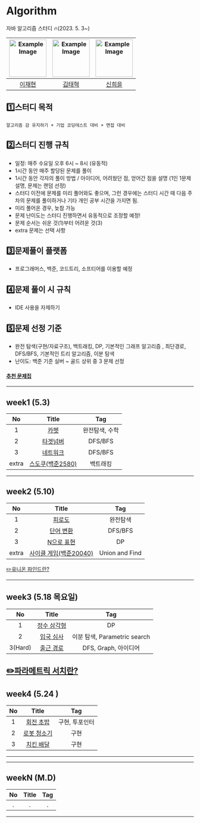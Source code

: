 # Algorithm
자바 알고리즘 스터디 🔥(2023. 5. 3~)

| <img src="https://user-images.githubusercontent.com/96612168/234839850-cb8b7ce6-cb11-4230-b83c-3325b075286b.png" alt="Example Image" width="100" height="100"> | <img src="https://user-images.githubusercontent.com/96612168/234839402-a3ea010e-06f3-4255-8e33-9cf72b77fe40.png" alt="Example Image" width="100" height="100">    | <img src="https://user-images.githubusercontent.com/96612168/234839744-6c85274d-0021-4abf-85fa-52ca2fd5ff92.png" alt="Example Image" width="100" height="100">|
| :---:   | :---: | :---: |
| [이재현](https://github.com/versatile0010) | [김태혁](https://github.com/rlaxoqkf)  | [신희을](https://github.com/ShinHeeEul)  |

## 1️⃣스터디 목적
```
알고리즘 감 유지하기 + 기업 코딩테스트 대비 + 면접 대비
```

## 2️⃣스터디 진행 규칙
- 일정: 매주 수요일 오후 6시 ~ 8시 (유동적)
- 1시간 동안 매주 할당된 문제를 풀이
- 1시간 동안 각자의 풀이 방법 / 아이디어, 어려웠던 점, 얻어간 점을 설명 (1인 1문제 설명, 문제는 랜덤 선정)
- 스터디 이전에 문제를 미리 풀어와도 좋으며, 그런 경우에는 스터디 시간 때 다음 주차의 문제를 풀이하거나 기타 개인 공부 시간을 가지면 됨.
- 미리 풀어온 경우, 늦참 가능
- 문제 난이도는 스터디 진행하면서 유동적으로 조정할 예정!
- 문제 순서는 쉬운 것(1)부터 어려운 것(3)
- extra 문제는 선택 사항

## 3️⃣문제풀이 플랫폼
- 프로그래머스, 백준, 코드트리, 소프티어를 이용할 예정

## 4️⃣문제 풀이 시 규칙
- IDE 사용을 자제하기


## 5️⃣문제 선정 기준
- 완전 탐색(구현/자료구조), 백트래킹, DP, 기본적인 그래프 알고리즘 , 최단경로, DFS/BFS, 기본적인 트리 알고리즘, 이분 탐색
- 난이도: 백준 기준 실버 ~ 골드 상위 중 3 문제 선정

#### [추천 문제집](https://www.acmicpc.net/workbook/view/14161)

---
## week1 (5.3)
| No | Title    | Tag|
| :---:   | :---: | :---: |
| 1 | [카펫](https://school.programmers.co.kr/learn/courses/30/lessons/42842)   | 완전탐색, 수학  |
| 2 | [타겟넘버](https://school.programmers.co.kr/learn/courses/30/lessons/43165)| DFS/BFS |
| 3 | [네트워크](https://school.programmers.co.kr/learn/courses/30/lessons/43162) | DFS/BFS  |
|extra| [스도쿠(백준2580)](https://www.acmicpc.net/problem/2580)| 백트래킹 |

---
## week2 (5.10)
| No | Title    | Tag|
| :---:   | :---: | :---: |
| 1 | [피로도](https://school.programmers.co.kr/learn/courses/30/lessons/87946) | 완전탐색  |
| 2 | [단어 변환](https://school.programmers.co.kr/learn/courses/30/lessons/43163) | DFS/BFS  |
| 3 | [N으로 표현](https://school.programmers.co.kr/learn/courses/30/lessons/42895) | DP  |
|extra|[사이클 게임(백준20040)](https://www.acmicpc.net/problem/20040)| Union and Find|

[✏️유니온 파인드란?](https://rachel0115.tistory.com/entry/%EC%9C%A0%EB%8B%88%EC%98%A8-%ED%8C%8C%EC%9D%B8%EB%93%9C-Union-Find-Java)


---




## week3 (5.18 목요일)
| No | Title    | Tag|
| :---:   | :---: | :---: |
| 1 | [정수 삼각형](https://school.programmers.co.kr/learn/courses/30/lessons/43105) | DP  |
| 2 | [입국 심사](https://school.programmers.co.kr/learn/courses/30/lessons/43238) | 이분 탐색, Parametric search  |
| 3(Hard) | [출근 경로](https://softeer.ai/practice/info.do?idx=1&eid=1529) | DFS, Graph, 아이디어 |

[✏️파라메트릭 서치란?](https://velog.io/@lake/%EC%9D%B4%EB%B6%84%ED%83%90%EC%83%89-%ED%8C%8C%EB%9D%BC%EB%A9%94%ED%8A%B8%EB%A6%AD-%EC%84%9C%EC%B9%98Parametric-Search)
---


## week4 (5.24 )
| No | Title    | Tag|
| :---:   | :---: | :---: |
| 1 | [회전 초밥](https://www.acmicpc.net/problem/2531) | 구현, 투포인터 |
| 2 | [로봇 청소기](https://www.acmicpc.net/problem/14503) | 구현 |
| 3 | [치킨 배달](https://www.acmicpc.net/problem/15686) | 구현 |

---


---
## weekN (M.D)
| No | Title    | Tag|
| :---:   | :---: | :---: |
| . | . | .  |
---


